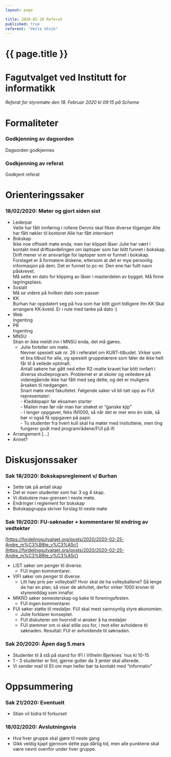 ```yaml
---
layout: page

title: 2020-02-18 Referat
published: true
referent: "Vetle Utvik"
---
```

# {{ page.title }}

# Fagutvalget ved Institutt for informatikk

*Referat for styremøte den 18. Februar 2020 kl 09:15 på Scheme*

# Formaliteter

### Godkjenning av dagsorden

Dagsorden godkjennes

### Godkjenning av referat

Godkjent referat

# Orienteringssaker

### 18/02/2020: Møter og gjort siden sist

-   Lederpar  
    Vetle har fått innføring i rollene
    Dennis skal fikse diverse tilganger
    Alle har fått nøkler til kontoret
    Alle har fått internkort
-   Bokskap  
    Ikke noe offisielt møte enda, men har klippet låser
    Julie har vært i kontakt med driftsavdelingen om laptoper som har blitt funnet i bokskap. Drift mener vi er ansvarlige for laptoper som er funnet i bokskap. Forslaget er å formatere diskene, ettersom at det er mye personlig informasjon på dem.
    Det er funnet to pc-er. Den ene har fullt navn påskrevet.   
    Må sette en dato for klipping av låser i masterdelen av bygget.
    Må finne lagringsplass.
-   Sosialt  
    Må se videre på hvilken dato som passer
-   KK  
    Burhan har oppdatert seg på hva som har blitt gjort tidligere ifm KK
    Skal arrangere KK-kveld. Er i rute med tanke på dato :)
-   Web  
    Ingenting
-   PR  
    Ingenting
-   MNSU  
    Stian er ikke meldt inn i MNSU enda, det må gjøres.
    - Julie forteller om møte.  
        Nevner spesielt sak nr. 26 i referatet om KURT-tilbudet. Virker som et bra tilbud for alle, og spesielt gruppelærere som føler de ikke helt får til å veilede optimalt.  
        Antall søkere har gått ned etter R2-matte kravet har blitt innført i diverse studieprogram. Problemet er at skoler og veiledere på videregående ikke har fått med seg dette, og det er muligens årsaken til nedgangen.  
        Snart møte med fakultetet. Følgende saker vil bli tatt opp av FUI representater:  
            - Kladdepapir før eksamen starter  
            - Mailen man før når man har strøket er “ganske kjip”  
            - I lenger oppgaver, feks IN1000, så når det er mer enn én side, så bør vi også få oppgaven på papir.  
            - To studenter fra hvert kull skal ha møter med instiuttene, men ting fungerer godt med programrådene/FUI på ifi
-   Arrangement
    [...]
-   Annet?


# Diskusjonssaker

### Sak 18/2020: Bokskapsreglement v/ Burhan

-   Sette tak på antall skap
-   Det er noen studenter som har 3 og 4 skap.
-   Vi diskutere max-grensen i neste møte.
-   Endringer i reglement for bokskap
-   Bokskapgruppa skriver forslag til neste møte


### Sak 19/2020: FU-søknader + kommentarer til endring av vedtekter

[https://fordelingsutvalget.org/posts/2020/2020-02-25-Andre_m%C3%B8te_v%C3%A5r/](https://fordelingsutvalget.org/posts/2020/2020-02-25-Andre_m%C3%B8te_v%C3%A5r/)
-   LIST søker om penger til diverse.
    - FUI ingen kommentarer.
-   VIFI søker om penger til diverse.
    - Litt høy pris per volleyball? Hvor skal de ha volleyballene? Så lenge de har en plan, så viser de aktivitet, derfor virker 1000 kroner til styremiddag som innafor.
-   MIKRO søker semesterskap og kake til foreningsfesten.
    - FUI ingen kommentarer.
-   FUI søker støtte til medaljer. FUI skal mest sannsynlig styre økonomien.
    - Julie forklarer konseptet.
    - FUI diskuterer om hvorvidt vi ønsker å ha medaljer
    - FUI stemmer om vi skal stille oss for, i mot eller avholdene til søknaden. Resultat: FUI er avholdende til søknaden.


### Sak 20/2020: Åpen dag 5.mars

-   Studenter til å stå på stand for IFI i Vilhelm Bjerknes` hus kl 10-15
-   1 - 3 studenter er fint, gjerne gutter da 3 jenter skal allerede.
-   Vi sender mail til Eli om man heller bør ta kontakt med “informativ”


# Oppsummering

### Sak 21/2020: Eventuelt

-   Stian vil bidra til forkurset
    

### 18/02/2020: Avslutningsvis

-   Hva hver gruppe skal gjøre til neste gang
-   Gikk veldig kjapt gjennom dette pga dårlig tid, men alle punktene skal være nevnt ovenfor under hver gruppe.
